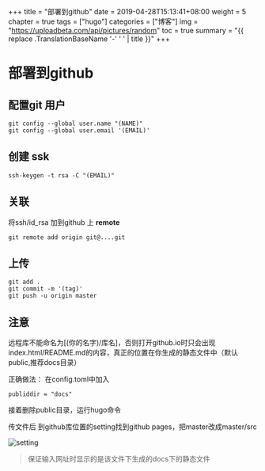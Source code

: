 +++
title = "部署到github"
date = 2019-04-28T15:13:41+08:00
weight = 5
chapter = true
tags =  ["hugo"]
categories =  ["博客"]
img = "https://uploadbeta.com/api/pictures/random"
toc = true
summary = "{{ replace .TranslationBaseName '-' ' ' | title }}"
+++


# 部署到github
## 配置git 用户
~~~
git config --global user.name "(NAME)"
git config --global user.email '(EMAIL)'
~~~

## 创建 ssk
~~~
ssh-keygen -t rsa -C "(EMAIL)"
~~~

## 关联
将ssh/id_rsa 加到github 上
**remote**
~~~
git remote add origin git@....git
~~~

## 上传
~~~
git add .
git commit -m '(tag)'
git push -u origin master
~~~
## 注意
远程库不能命名为[(你的名字)/库名]，否则打开github.io时只会出现index.html/README.md的内容，真正的位置在你生成的静态文件中（默认public,推荐docs目录）

正确做法：
在config.toml中加入
~~~
publiddir = "docs"
~~~
接着删除public目录，运行hugo命令

传文件后
到github库位置的setting找到github pages，把master改成master/src

![setting](http://pqzllubto.bkt.clouddn.com/mysite/hugo/github-page-setting.pnggithub-page-setting.png)
> 保证输入网址时显示的是该文件下生成的docs下的静态文件